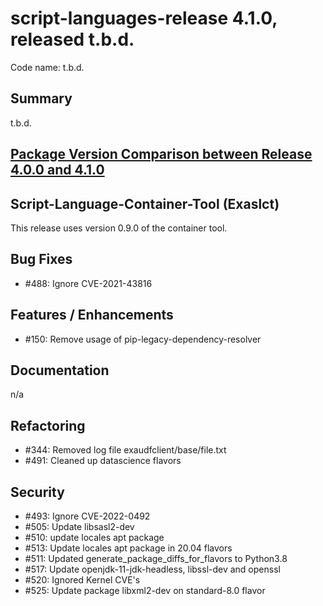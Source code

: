 # script-languages-release 4.1.0, released t.b.d.

Code name: t.b.d.

## Summary

t.b.d.

## [Package Version Comparison between Release 4.0.0 and 4.1.0](package_diffs/4.1.0/README.md)
  
## Script-Language-Container-Tool (Exaslct)

This release uses version 0.9.0 of the container tool.

## Bug Fixes

 - #488: Ignore CVE-2021-43816

## Features / Enhancements

 - #150: Remove usage of pip-legacy-dependency-resolver

## Documentation

n/a

## Refactoring

 - #344: Removed log file exaudfclient/base/file.txt 
 - #491: Cleaned up datascience flavors

## Security

 - #493: Ignore CVE-2022-0492
 - #505: Update libsasl2-dev
 - #510: update locales apt package
 - #513: Update locales apt package in 20.04 flavors
 - #511: Updated generate_package_diffs_for_flavors to Python3.8
 - #517: Update openjdk-11-jdk-headless, libssl-dev and openssl
 - #520: Ignored Kernel CVE's
 - #525: Update package libxml2-dev on standard-8.0 flavor
